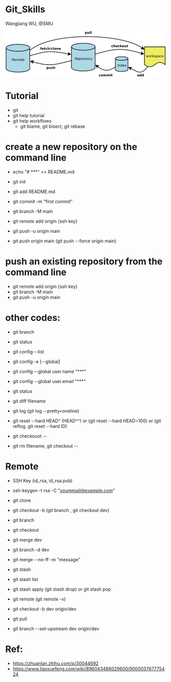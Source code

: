 # Git_Skills
Wangjiang WU, @SMU

![image](git_sche.png)

# Tutorial
- git
- git help tutorial
- git help workflows
  - git blame, git bisect, git rebase

# create a new repository on the command line
- echo "# ***" >> README.md
- git init
- git add README.md
- git commit -m "first commit"
- git branch -M main
- git remote add origin {ssh key}
- git push -u origin main

- git push origin main (git push --force origin main)

# push an existing repository from the command line
- git remote add origin {ssh key}
- git branch -M main
- git push -u origin main


# other codes:
- git branch
- git status


- git config --list
- git config -e [--global]
- git config --global user.name "***"
- git config --global user.email "***"
- git status
- git diff filename
- git log  (git log --pretty=oneline)
- git reset --hard HEAD^ (HEAD^^) or (git reset --hard HEAD~100) or (git reflog, git reset --hard ID)
- git checkouot -- <file>
- git rm filename, git checkout --<filename>


# Remote
- SSH Key (id_rsa, id_rsa.pub)
- ssh-keygen -t rsa -C "youremail@example.com"
- git clone <github link>


- git checkout -b <dev> (git branch <dev>, git checkout dev)
- git branch
- git checkout <branchName> 
- git merge dev
- git branch -d dev

- git merge --no-ff -m "message"
- git stash
- git stash list
- git stash apply (git stash drop) or git stash pop


- git remote (git remote -v)
- git checkout -b dev origin/dev
- git pull
- git branch --set-upstream dev origin/dev

# Ref:
- https://zhuanlan.zhihu.com/p/30044692
- https://www.liaoxuefeng.com/wiki/896043488029600/900003767775424
